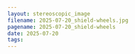 ```yaml
---
layout: stereoscopic_image
filename: 2025-07-20_shield-wheels.jpg
pagename: 2025-07-20_shield-wheels
date: 2025-07-20
tags:
---
```

